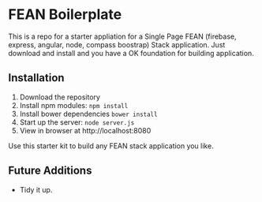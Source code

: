 # FEAN Boilerplate

This is a repo for a starter appliation for a Single Page FEAN (firebase, express, angular, node, compass boostrap) Stack application. Just download and install and you have a OK foundation for building application.

## Installation
1. Download the repository
2. Install npm modules: `npm install`
3. Install bower dependencies `bower install`
4. Start up the server: `node server.js`
5. View in browser at http://localhost:8080

Use this starter kit to build any FEAN stack application you like.


## Future Additions
- Tidy it up.
